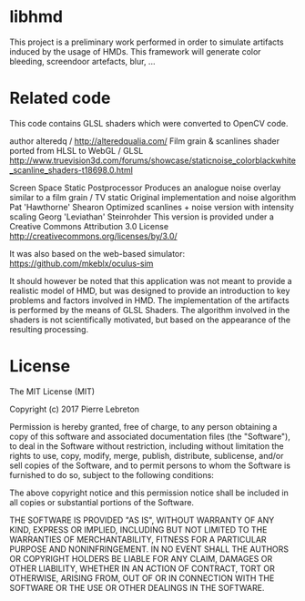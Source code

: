 # libhmd 

This project is a preliminary work performed in order to simulate artifacts induced by the usage of HMDs. This framework will generate color bleeding, screendoor artefacts, blur, ... 


# Related code

This code contains GLSL shaders which were converted to OpenCV code. 

author alteredq / http://alteredqualia.com/
Film grain & scanlines shader ported from HLSL to WebGL / GLSL
http://www.truevision3d.com/forums/showcase/staticnoise_colorblackwhite_scanline_shaders-t18698.0.html

Screen Space Static Postprocessor
Produces an analogue noise overlay similar to a film grain / TV static
Original implementation and noise algorithm Pat 'Hawthorne' Shearon
Optimized scanlines + noise version with intensity scaling Georg 'Leviathan' Steinrohder
This version is provided under a Creative Commons Attribution 3.0 License
http://creativecommons.org/licenses/by/3.0/

It was also based on the web-based simulator: https://github.com/mkeblx/oculus-sim

It should however be noted that this application was not meant to provide a realistic model of HMD, but was designed to provide an introduction to key problems and factors involved in HMD. The implementation of the artifacts is performed by the means of GLSL Shaders. The algorithm involved in the shaders is not scientifically motivated, but based on the appearance of the resulting processing.



# License

The MIT License (MIT)

Copyright (c) 2017 Pierre Lebreton

Permission is hereby granted, free of charge, to any person obtaining a copy of this software and associated documentation files (the "Software"), to deal in the Software without restriction, including without limitation the rights to use, copy, modify, merge, publish, distribute, sublicense, and/or sell copies of the Software, and to permit persons to whom the Software is furnished to do so, subject to the following conditions:

The above copyright notice and this permission notice shall be included in all copies or substantial portions of the Software.

THE SOFTWARE IS PROVIDED "AS IS", WITHOUT WARRANTY OF ANY KIND, EXPRESS OR IMPLIED, INCLUDING BUT NOT LIMITED TO THE WARRANTIES OF MERCHANTABILITY, FITNESS FOR A PARTICULAR PURPOSE AND NONINFRINGEMENT. IN NO EVENT SHALL THE AUTHORS OR COPYRIGHT HOLDERS BE LIABLE FOR ANY CLAIM, DAMAGES OR OTHER LIABILITY, WHETHER IN AN ACTION OF CONTRACT, TORT OR OTHERWISE, ARISING FROM, OUT OF OR IN CONNECTION WITH THE SOFTWARE OR THE USE OR OTHER DEALINGS IN THE SOFTWARE.